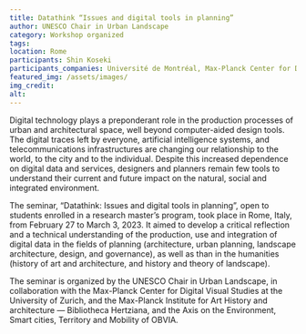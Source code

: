 ```yaml
---
title: Datathink “Issues and digital tools in planning”
author: UNESCO Chair in Urban Landscape
category: Workshop organized
tags: 
location: Rome
participants: Shin Koseki 
participants_companies: Université de Montréal, Max-Planck Center for Digital Visual Studies, Bibliotheca Hertziana
featured_img: /assets/images/
img_credit:
alt:
---
```

Digital technology plays a preponderant role in the production processes of urban and architectural space, well beyond computer-aided design tools. The digital traces left by everyone, artificial intelligence systems, and telecommunications infrastructures are changing our relationship to the world, to the city and to the individual. Despite this increased dependence on digital data and services, designers and planners remain few tools to understand their current and future impact on the natural, social and integrated environment.

The seminar, “Datathink: Issues and digital tools in planning”, open to students enrolled in a research master’s program, took place in Rome, Italy, from February 27 to March 3, 2023. It aimed to develop a critical reflection and a technical understanding of the production, use and integration of digital data in the fields of planning (architecture, urban planning, landscape architecture, design, and governance), as well as than in the humanities (history of art and architecture, and history and theory of landscape).

The seminar is organized by the UNESCO Chair in Urban Landscape, in collaboration with the Max-Planck Center for Digital Visual Studies at the University of Zurich, and the Max-Planck Institute for Art History and architecture — Bibliotheca Hertziana, and the Axis on the Environment, Smart cities, Territory and Mobility of OBVIA.
